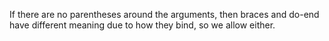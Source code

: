 If there are no parentheses around the arguments, then braces
and do-end have different meaning due to how they bind, so we
allow either.